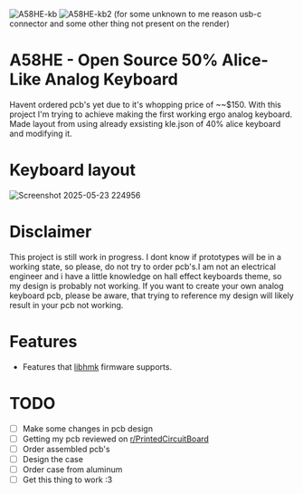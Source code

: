 ![A58HE-kb](https://github.com/user-attachments/assets/eb3c1c9f-a407-44ad-92eb-15ca1ad544f1)
![A58HE-kb2](https://github.com/user-attachments/assets/3e589ba7-1c40-4f10-b791-0985a5e20cca)
(for some unknown to me reason usb-c connector and some other thing not present on the render)
# A58HE - Open Source 50% Alice-Like Analog Keyboard 
Havent ordered pcb's yet due to it's whopping price of ~~$150.
With this project I'm trying to achieve making the first working ergo analog keyboard.
Made layout from using already exsisting kle.json of 40% alice keyboard and modifying it.
# Keyboard layout
![Screenshot 2025-05-23 224956](https://github.com/user-attachments/assets/c56582cb-bb91-4fea-bb73-6172925c082f)
# Disclaimer
This project is still work in progress. I dont know if prototypes will be in a working state, so please, do not try to order pcb's.I am not an electrical engineer and i have a little knowledge on hall effect keyboards theme, so my design is probably not working. If you want to create your own analog keyboard pcb, please be aware, that trying to reference my design will likely result in your pcb not working. 
# Features 
- Features that [libhmk](https://github.com/peppapighs/libhmk) firmware supports.
# TODO
- [ ] Make some changes in pcb design
- [ ] Getting my pcb reviewed on [r/PrintedCircuitBoard](https://www.reddit.com/r/PrintedCircuitBoard/)
- [ ] Order assembled pcb's
- [ ] Design the case
- [ ] Order case from aluminum
- [ ] Get this thing to work :3
